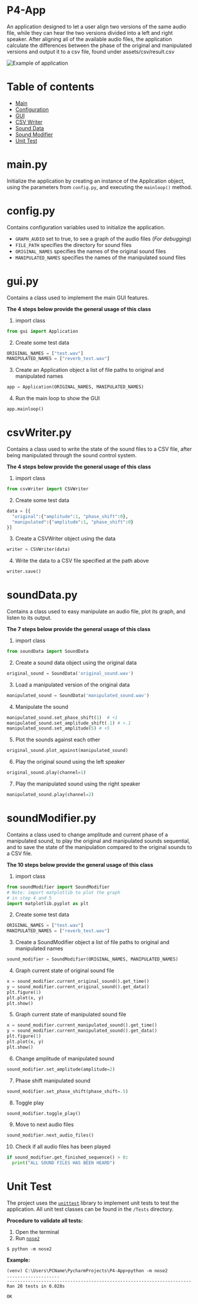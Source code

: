 # P4-App
An application designed to let a user align two versions 
of the same audio file, while they can hear the two versions 
divided into a left and right speaker. After aligning all of
the available audio files, the application calculate the
differences between the phase of the original and manipulated
versions and output it to a csv file, 
found under assets/csv/result.csv   

![Example of application](https://github.com/niiicolai/P4-App/blob/main/assets/images/ExampleImage.JPG?raw=true)

# Table of contents
* [Main](https://github.com/niiicolai/P4-App#mainpy)
* [Configuration](https://github.com/niiicolai/P4-App#configpy)
* [GUI](https://github.com/niiicolai/P4-App#guipy)
* [CSV Writer](https://github.com/niiicolai/P4-App#csvwriterpy)
* [Sound Data](https://github.com/niiicolai/P4-App#sounddatapy)
* [Sound Modifier](https://github.com/niiicolai/P4-App#soundmodifierpy)
* [Unit Test](https://github.com/niiicolai/P4-App#unit-test)

# main.py
Initialize the application by creating an instance of the Application object,
using the parameters from `config.py`, and executing the `mainloop()` method.

# config.py
Contains configuration variables used to initialize the application. 

* `GRAPH_AUDIO` set to true, to see a graph of the audio files (*For debugging*)
* `FILE_PATH` specifies the directory for sound files
* `ORIGINAL_NAMES` specifies the names of the original sound files
* `MANIPULATED_NAMES` specifies the names of the manipulated sound files

# gui.py
Contains a class used to implement the main GUI features.

**The 4 steps below provide the general usage of this class**

1. import class
```python
from gui import Application
```

2. Create some test data
```python
ORIGINAL_NAMES = ["test.wav"]
MANIPULATED_NAMES = ["reverb_test.wav"]
```

3. Create an Application object a list of file paths to original and manipulated names
```python
app = Application(ORIGINAL_NAMES, MANIPULATED_NAMES)
```

4. Run the main loop to show the GUI
```python
app.mainloop()
```

# csvWriter.py
Contains a class used to write the state of the sound files to a
CSV file, after being manipulated through the sound control system.

**The 4 steps below provide the general usage of this class**

1. import class
```python
from csvWriter import CSVWriter
```

2. Create some test data
```python
data = [{
  "original":{"amplitude":1, "phase_shift":0},
  "manipulated":{"amplitude":1, "phase_shift":0}
}]
```

3. Create a CSVWriter object using the data
```python
writer = CSVWriter(data)
```

4. Write the data to a CSV file specified at the path above
```python
writer.save()
```

# soundData.py
Contains a class used to easy manipulate an audio file,
plot its graph, and listen to its output.

**The 7 steps below provide the general usage of this class**

1. import class
```python
from soundData import SoundData
```

2. Create a sound data object using the original data
```python
original_sound = SoundData('original_sound.wav')
```

3. Load a manipulated version of the original data
```python
manipulated_sound = SoundData('manipulated_sound.wav')
```

4. Manipulate the sound
```python
manipulated_sound.set_phase_shift(1)  # +1
manipulated_sound.set_amplitude_shift(.1) # +.1
manipulated_sound.set_amplitude(5) # +5
```

5. Plot the sounds against each other
```python
original_sound.plot_against(manipulated_sound)
```

6. Play the original sound using the left speaker
```python
original_sound.play(channel=1)
```

7. Play the manipulated sound using the right speaker
```python
manipulated_sound.play(channel=2)
```

# soundModifier.py
Contains a class used to change amplitude and current phase of
a manipulated sound, to play the original and manipulated
sounds sequential, and to save the state of the manipulation
compared to the original sounds to a CSV file.

**The 10 steps below provide the general usage of this class**

1. import class
```python
from soundModifier import SoundModifier
# Note: import matplotlib to plot the graph
# in step 4 and 5
import matplotlib.pyplot as plt
```

2. Create some test data
```python
ORIGINAL_NAMES = ["test.wav"]
MANIPULATED_NAMES = ["reverb_test.wav"]
```

3. Create a SoundModifier object a list of file paths to original and manipulated names
```python
sound_modifier = SoundModifier(ORIGINAL_NAMES, MANIPULATED_NAMES)
```

4. Graph current state of original sound file
```python
x = sound_modifier.current_original_sound().get_time()
y = sound_modifier.current_original_sound().get_data()
plt.figure(1)
plt.plot(x, y)
plt.show()
```

5. Graph current state of manipulated sound file
```python
x = sound_modifier.current_manipulated_sound().get_time()
y = sound_modifier.current_manipulated_sound().get_data()
plt.figure(1)
plt.plot(x, y)
plt.show()
```

6. Change amplitude of manipulated sound
```python
sound_modifier.set_amplitude(amplitude=2)
```

7. Phase shift manipulated sound
```python
sound_modifier.set_phase_shift(phase_shift=.5)
```

8. Toggle play
```python
sound_modifier.toggle_play()
```

9. Move to next audio files
```python
sound_modifier.next_audio_files()
```

10. Check if all audio files has been played
```python
if sound_modifier.get_finished_sequence() > 0:
  print("ALL SOUND FILES HAS BEEN HEARD")
```

# Unit Test
The project uses the [`unittest`](https://docs.python.org/3/library/unittest.html) library to implement
unit tests to test the application. All unit test 
classes can be found in the `/Tests` directory.

**Procedure to validate all tests:**
1. Open the terminal
2. Run [`nose2`](https://docs.nose2.io/en/latest/)
```
$ python -m nose2
```

**Example:**

```
(venv) C:\Users\PCName\PycharmProjects\P4-App>python -m nose2
....................
----------------------------------------------------------------------
Ran 20 tests in 0.028s

OK

```